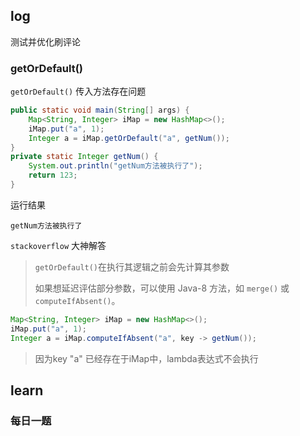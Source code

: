 ## log

测试并优化刷评论



### getOrDefault()

`getOrDefault()` 传入方法存在问题

```java
public static void main(String[] args) {
    Map<String, Integer> iMap = new HashMap<>();
    iMap.put("a", 1);
    Integer a = iMap.getOrDefault("a", getNum());  
}
private static Integer getNum() {
    System.out.println("getNum方法被执行了");
    return 123;
}
```

运行结果

```
getNum方法被执行了
```

`stackoverflow` 大神解答

> `getOrDefault()`在执行其逻辑之前会先计算其参数
>
> 如果想延迟评估部分参数，可以使用 Java-8 方法，如 `merge()` 或 `computeIfAbsent()`。

```java
Map<String, Integer> iMap = new HashMap<>();
iMap.put("a", 1);
Integer a = iMap.computeIfAbsent("a", key -> getNum());
```

> 因为key "a" 已经存在于iMap中，lambda表达式不会执行

## learn

### 每日一题



